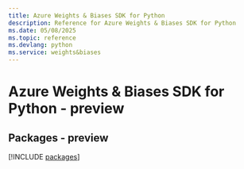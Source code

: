 ```yaml
---
title: Azure Weights & Biases SDK for Python
description: Reference for Azure Weights & Biases SDK for Python
ms.date: 05/08/2025
ms.topic: reference
ms.devlang: python
ms.service: weights&biases
---
```

# Azure Weights & Biases SDK for Python - preview
## Packages - preview
[!INCLUDE [packages](weights-&-biases-index.md)]